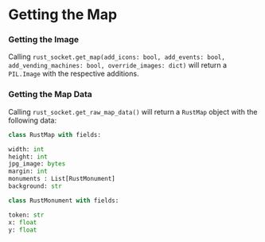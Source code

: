 # Getting the Map

### Getting the Image

Calling `rust_socket.get_map(add_icons: bool, add_events: bool, add_vending_machines: bool, override_images: dict)` will return a `PIL.Image` with the respective additions.

### Getting the Map Data

Calling `rust_socket.get_raw_map_data()` will return a `RustMap` object with the following data:

```python
class RustMap with fields:

width: int
height: int
jpg_image: bytes
margin: int
monuments : List[RustMonument]
background: str

class RustMonument with fields:

token: str
x: float
y: float
```

